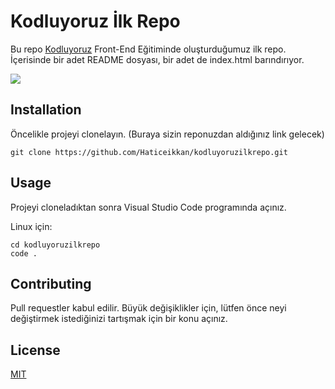 # Kodluyoruz İlk Repo

Bu repo [Kodluyoruz](https://www.kodluyoruz.org/) Front-End Eğitiminde oluşturduğumuz ilk repo. İçerisinde bir adet README dosyası, bir adet de index.html barındırıyor.

![](https://github.com/Haticeikkan/kodluyoruzilkrepo/blob/main/%C4%B1lkrepo.png)

## Installation
Öncelikle projeyi clonelayın. (Buraya sizin reponuzdan aldığınız link gelecek)

` git clone https://github.com/Haticeikkan/kodluyoruzilkrepo.git `

## Usage
Projeyi cloneladıktan sonra Visual Studio Code programında açınız.

Linux için:

```
cd kodluyoruzilkrepo
code .
```

## Contributing
Pull requestler kabul edilir. Büyük değişiklikler için, lütfen önce neyi değiştirmek istediğinizi tartışmak için bir konu açınız.

## License
[MIT](https://choosealicense.com/licenses/mit/)